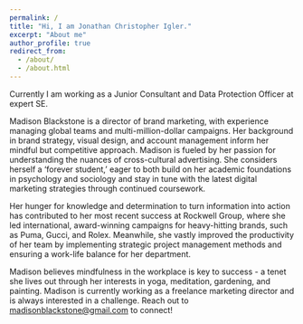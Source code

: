 ```yaml
---
permalink: /
title: "Hi, I am Jonathan Christopher Igler."
excerpt: "About me"
author_profile: true
redirect_from: 
  - /about/
  - /about.html
---
```


Currently I am working as a Junior Consultant and Data Protection Officer at expert SE. 

Madison Blackstone is a director of brand marketing, with experience managing global teams and multi-million-dollar campaigns. Her background in brand strategy, visual design, and account management inform her mindful but competitive approach. Madison is fueled by her passion for understanding the nuances of cross-cultural advertising. She considers herself a ‘forever student,’ eager to both build on her academic foundations in psychology and sociology and stay in tune with the latest digital marketing strategies through continued coursework.

Her hunger for knowledge and determination to turn information into action has contributed to her most recent success at Rockwell Group, where she led international, award-winning campaigns for heavy-hitting brands, such as Puma, Gucci, and Rolex. Meanwhile, she vastly improved the productivity of her team by implementing strategic project management methods and ensuring a work-life balance for her department.

Madison believes mindfulness in the workplace is key to success - a tenet she lives out through her interests in yoga, meditation, gardening, and painting. Madison is currently working as a freelance marketing director and is always interested in a challenge. Reach out to madisonblackstone@gmail.com to connect!
